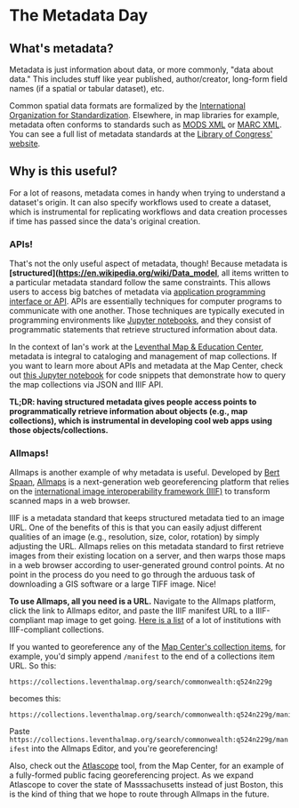 # The Metadata Day

## What's metadata?

Metadata is just information about data, or more commonly, "data about data." This includes stuff like year published, author/creator, long-form field names (if a spatial or tabular dataset), etc.

Common spatial data formats are formalized by the [International Organization for Standardization](https://www.fgdc.gov/metadata/iso-standards). Elsewhere, in map libraries for example, metadata often conforms to standards such as [MODS XML](http://www.loc.gov/standards/mods/) or [MARC XML](https://www.loc.gov/standards/marcxml/). You can see a full list of metadata standards at the [Library of Congress' website](https://www.loc.gov/librarians/standards). 

## Why is this useful?

For a lot of reasons, metadata comes in handy when trying to understand a dataset's origin. It can also specify workflows used to create a dataset, which is instrumental for replicating workflows and data creation processes if time has passed since the data's original creation.

### APIs!

That's not the only useful aspect of metadata, though! Because metadata is **[structured](https://en.wikipedia.org/wiki/Data_model**, all items written to a particular metadata standard follow the same constraints. This allows users to access big batches of metadata via [application programming interface or API](https://en.wikipedia.org/wiki/API). APIs are essentially techniques for computer programs to communicate with one another. Those techniques are typically executed in programming environments like [Jupyter notebooks](https://en.wikipedia.org/wiki/Project_Jupyter), and they consist of programmatic statements that retrieve structured information about data.

In the context of Ian's work at the [Leventhal Map & Education Center](https://www.leventhalmap.org/), metadata is integral to cataloging and management of map collections. If you want to learn more about APIs and metadata at the Map Center, check out [this Jupyter notebook](https://hub-binder.mybinder.ovh/user/itspangler-cogapp-hack-day-4w5hm900/lab/tree/01_json-api.ipynb) for code snippets that demonstrate how to query the map collections via JSON and IIIF API.

**TL;DR: having structured metadata gives people access points to programmatically retrieve information about objects (e.g., map collections), which is instrumental in developing cool web apps using those objects/collections.**

### Allmaps!

Allmaps is another example of why metadata is useful. Developed by [Bert Spaan](https://bertspaan.nl/), [Allmaps](https://allmaps.org/) is a next-generation web georeferencing platform that relies on the [international image interoperability framework (IIIF)](https://iiif.io) to transform scanned maps in a web browser.

IIIF is a metadata standard that keeps structured metadata tied to an image URL. One of the benefits of this is that you can easily adjust different qualities of an image (e.g., resolution, size, color, rotation) by simply adjusting the URL. Allmaps relies on this metadata standard to first retrieve images from their existing location on a server, and then warps those maps in a web browser according to user-generated ground control points. At no point in the process do you need to go through the arduous task of downloading a GIS software or a large TIFF image. Nice!

**To use Allmaps, all you need is a URL.** Navigate to the Allmaps platform, click the link to Allmaps editor, and paste the IIIF manifest URL to a IIIF-compliant map image to get going. [Here is a list](https://iiif.io/guides/finding_resources/) of a lot of institutions with IIIF-compliant collections.

If you wanted to georeference any of the [Map Center's collection items](https://collections.leventhalmap.org/), for example, you'd simply append `/manifest` to the end of a collections item URL. So this:

    https://collections.leventhalmap.org/search/commonwealth:q524n229g

becomes this:

    https://collections.leventhalmap.org/search/commonwealth:q524n229g/manifest

Paste `https://collections.leventhalmap.org/search/commonwealth:q524n229g/manifest` into the Allmaps Editor, and you're georeferencing!

Also, check out the [Atlascope](https://atlascope.leventhalmap.org/) tool, from the Map Center, for an example of a fully-formed public facing georeferencing project. As we expand Atlascope to cover the state of Masssachusetts instead of just Boston, this is the kind of thing that we hope to route through Allmaps in the future.